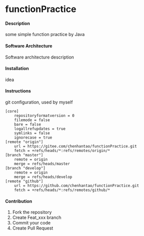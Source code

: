 # functionPractice

#### Description
some simple function practice by Java

#### Software Architecture
Software architecture description

#### Installation
idea

#### Instructions
git configuration, used by myself
```$xslt
[core]
	repositoryformatversion = 0
	filemode = false
	bare = false
	logallrefupdates = true
	symlinks = false
	ignorecase = true
[remote "origin"]
	url = https://gitee.com/chenhantao/functionPractice.git
	fetch = +refs/heads/*:refs/remotes/origin/*
[branch "master"]
	remote = origin
	merge = refs/heads/master
[branch "develop"]
	remote = origin
	merge = refs/heads/develop
[remote "github"]
	url = https://github.com/chenhantao/functionPractice.git
	fetch = +refs/heads/*:refs/remotes/github/*
```

#### Contribution

1. Fork the repository
2. Create Feat_xxx branch
3. Commit your code
4. Create Pull Request
